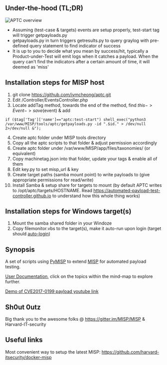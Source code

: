 ## Under-the-hood (TL;DR)
![APTC overview](https://cdn-images-1.medium.com/max/2000/1*G6LukbBiZRgo2Nz9vPvV7w.png)

- Assuming (test-case & targets) events are setup properly, test-start tag will trigger getpayloads.py
- getpayloads.py in turn triggers getresults.py to query graylog with pre-defined query statement to find indicator of success
- It is up to you to decide what you mean by success/hit, typically a Product-under-Test will emit logs when it catches a payload. When the query can't find the indicators after a certain amount of time, it will deemed as 'miss'

## Installation steps for MISP host
1. git clone https://github.com/jymcheong/aptc.git
2. Edit <path to misp app>/Controller/EventsController.php
3. Locate addTag method, towards the end of the method, find $this->Event->save($event) & add
```
if ($tag['Tag']['name']=="aptc:test-start") shell_exec("python3 /var/www/MISP/tools/aptc/getpayloads.py -id ".$id." > /dev/null 2>/dev/null &");
```
4. Create aptc folder under MISP tools directory 
5. Copy all the aptc scripts to that folder & adjust permission accordingly
6. Create aptc folder under /var/www/MISP/app/files/taxonomies/ (or equivalent) 
7. Copy machinetag.json into that folder, update your tags & enable all of them
8. Edit key.py to set misp_url & key
9. Create target paths (samba mount point) to write payloads to (give appropriate permissions for read/write)
10. Install Samba & setup share for targets to mount (by default APTC writes to /opt/aptc/targets/HOSTNAME. Read https://automated-payload-test-controller.github.io to understand how this whole thing works)

## Installation steps for Windows target(s)
1. Mount the samba shared folder in your Windoze
2. Copy filemonitor.vbs to the target(s), make it auto-run upon login (target should [auto-login](https://technet.microsoft.com/en-us/library/ee872306.aspx))

## Synopsis

A set of scripts using [PyMISP](https://github.com/MISP/PyMISP) to extend [MISP](https://github.com/MISP/MISP) for automated payload testing.

[User Documentation](https://automated-payload-test-controller.github.io), click on the topics within the mind-map to explore further.

[Demo of CVE2017-0199 payload youtube link](https://www.youtube.com/watch?v=mASJv_2HZbM)

## Sh0ut 0utz
Big thank you to the awesome folks @ https://gitter.im/MISP/MISP & Harvard-IT-security

## Useful links
Most convenient way to setup the latest MISP: https://github.com/harvard-itsecurity/docker-misp


